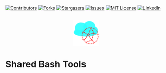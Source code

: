 [![Contributors][contributors-shield]][contributors-url]
[![Forks][forks-shield]][forks-url]
[![Stargazers][stars-shield]][stars-url]
[![Issues][issues-shield]][issues-url]
[![MIT License][license-shield]][license-url]
[![LinkedIn][linkedin-shield]][linkedin-url]

<br />
<div align="center">
    <a href="https://github.com/TirsvadCLI/Linux.Distribution">
        <img src="logo/logo.png" alt="Logo" width="80" height="80">
    </a>
</div>

# Shared Bash Tools

<!-- MARKDOWN LINKS & IMAGES -->
<!-- https://www.markdownguide.org/basic-syntax/#reference-style-links -->

[contributors-shield]: https://img.shields.io/github/contributors/TirsvadCLI/Linux.SharedBashTools?style=for-the-badge

[contributors-url]: https://github.com/TirsvadCLI/Linux.SharedBashTools/graphs/contributors

[forks-shield]: https://img.shields.io/github/forks/TirsvadCLI/Linux.SharedBashTools?style=for-the-badge

[forks-url]: https://github.com/TirsvadCLI/Linux.SharedBashTools/network/members

[stars-shield]: https://img.shields.io/github/stars/TirsvadCLI/Linux.SharedBashTools?style=for-the-badge

[stars-url]: https://github.com/TirsvadCLI/Linux.SharedBashTools/stargazers

[issues-shield]: https://img.shields.io/github/issues/TirsvadCLI/Linux.SharedBashTools?style=for-the-badge

[issues-url]: https://github.com/TirsvadCLI/Linux.SharedBashTools/issues

[license-shield]: https://img.shields.io/github/license/TirsvadCLI/Linux.SharedBashTools?style=for-the-badge

[license-url]: https://github.com/TirsvadCLI/Linux.SharedBashTools/blob/master/LICENSE

[linkedin-shield]: https://img.shields.io/badge/-LinkedIn-black.svg?style=for-the-badge&logo=linkedin&colorB=555

[linkedin-url]: https://www.linkedin.com/in/jens-tirsvad-nielsen-13b795b9/